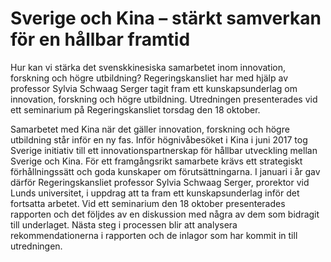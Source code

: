 # Sverige och Kina – stärkt samverkan för en hållbar framtid

Hur kan vi stärka det svenskkinesiska samarbetet inom innovation, forskning och högre utbildning? Regeringskansliet har med hjälp av professor Sylvia Schwaag Serger tagit fram ett kunskapsunderlag om innovation, forskning och högre utbildning. Utredningen presenterades vid ett seminarium på Regeringskansliet torsdag den 18 oktober.

Samarbetet med Kina när det gäller innovation, forskning och högre utbildning står inför en ny fas. Inför högnivåbesöket i Kina i juni 2017 tog Sverige initiativ till ett innovationspartnerskap för hållbar utveckling mellan Sverige och Kina. För ett framgångsrikt samarbete krävs ett strategiskt förhållningssätt och goda kunskaper om förutsättningarna. I januari i år gav därför Regeringskansliet professor Sylvia Schwaag Serger, prorektor vid Lunds universitet, i uppdrag att ta fram ett kunskapsunderlag inför det fortsatta arbetet. Vid ett seminarium den 18 oktober presenterades rapporten och det följdes av en diskussion med några av dem som bidragit till underlaget. Nästa steg i processen blir att analysera rekommendationerna i rapporten och de inlagor som har kommit in till utredningen.
